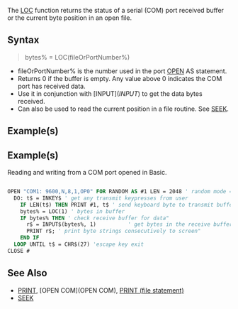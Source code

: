 The [LOC](LOC) function returns the status of a serial (COM) port received buffer or the current byte position in an open file.


## Syntax

>  bytes% = LOC(fileOrPortNumber%)


* fileOrPortNumber% is the number used in the port [OPEN](OPEN) AS statement.
* Returns 0 if the buffer is empty. Any value above 0 indicates the COM port has received data.
* Use it in conjunction with [INPUT$](INPUT$) to get the data bytes received.
* Can also be used to read the current position in a file routine. See [SEEK](SEEK).


## Example(s)

## Example(s)
 Reading and writing from a COM port opened in Basic.

```vb

OPEN "COM1: 9600,N,8,1,OP0" FOR RANDOM AS #1 LEN = 2048 ' random mode = input and output
  DO: t$ = INKEY$ ' get any transmit keypresses from user
    IF LEN(t$) THEN PRINT #1, t$ ' send keyboard byte to transmit buffer
    bytes% = LOC(1) ' bytes in buffer
    IF bytes% THEN ' check receive buffer for data"
      r$ = INPUT$(bytes%, 1)          ' get bytes in the receive buffer
      PRINT r$; ' print byte strings consecutively to screen"
    END IF    
  LOOP UNTIL t$ = CHR$(27) 'escape key exit
CLOSE # 

```


## See Also

* [PRINT](PRINT), [OPEN COM](OPEN COM), [PRINT (file statement)](PRINT (file statement))
* [SEEK](SEEK)



